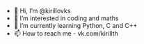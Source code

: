 - 👋 Hi, I’m @kirillovks
- 👀 I’m interested in coding and maths
- 🌱 I’m currently learning Python, C and C++
- 📫 How to reach me - vk.com/kirillth

<!---
kirillovks/kirillovks is a ✨ special ✨ repository because its `README.md` (this file) appears on your GitHub profile.
You can click the Preview link to take a look at your changes.
--->
